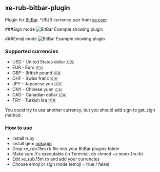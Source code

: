 ## xe-rub-bitbar-plugin
Plugin for [BitBar](https://github.com/matryer/bitbar).
\*/RUB currency pair from [xe.com](http://www.xe.com/)

###Sign mode
![BitBar Example showing plugin](https://raw.github.com/romankrasavtsev/xe-rub-bitbar-plugin/master/xe_rub_sign.png)

###Emoji mode
![BitBar Example showing plugin](https://raw.github.com/romankrasavtsev/xe-rub-bitbar-plugin/master/xe_rub_emoji.png)

### Supported currencies
 - USD - United States dollar 🇺🇸
 - EUR - Euro 🇪🇺
 - GBP - British pound 🇬🇧
 - CHF - Swiss franc 🇨🇭
 - JPY - Japanese yen 🇯🇵
 - CNY - Chinese yuan 🇨🇳
 - CAD - Canadian dollar 🇨🇦
 - TRY - Turkish lira 🇹🇷

 You could try to use another currency, but you should add sign to get_sign method.

### How to use
 - Install ruby
 - Install gem [nokogiri](http://www.nokogiri.org/tutorials/installing_nokogiri.html)
 - Drop xe_rub.15m.rb file into your BitBar plugins folder
 - Make sure it's executable (in Terminal, do chmod +x moex.1m.rb)
 - Edit xe_rub.15m.rb and add your currencies
 - Choose emoji or sign mode (emoji = true / false)
